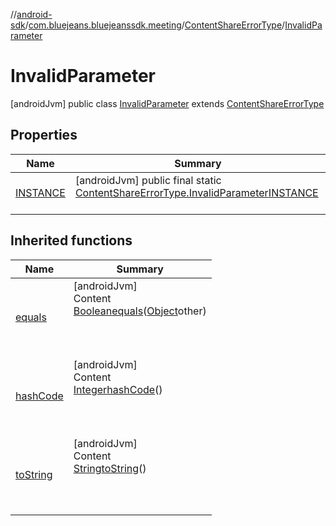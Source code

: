 //[android-sdk](../../../../index.md)/[com.bluejeans.bluejeanssdk.meeting](../../index.md)/[ContentShareErrorType](../index.md)/[InvalidParameter](index.md)



# InvalidParameter  
 [androidJvm] public class [InvalidParameter](index.md) extends [ContentShareErrorType](../index.md)   


## Properties  
  
|  Name |  Summary | 
|---|---|
| <a name="com.bluejeans.bluejeanssdk.meeting/ContentShareErrorType.InvalidParameter/INSTANCE/#/PointingToDeclaration/"></a>[INSTANCE](index.md#742064780%2FProperties%2F-435046686)| <a name="com.bluejeans.bluejeanssdk.meeting/ContentShareErrorType.InvalidParameter/INSTANCE/#/PointingToDeclaration/"></a> [androidJvm] public final static [ContentShareErrorType.InvalidParameter](index.md)[INSTANCE](index.md#742064780%2FProperties%2F-435046686)  <br>   <br>|


## Inherited functions  
  
|  Name |  Summary | 
|---|---|
| <a name="kotlin/ContentShareErrorType.InvalidParameter/equals/#kotlin.Any?/PointingToDeclaration/"></a>[equals](index.md#-586163327%2FFunctions%2F-435046686)| <a name="kotlin/ContentShareErrorType.InvalidParameter/equals/#kotlin.Any?/PointingToDeclaration/"></a>[androidJvm]  <br>Content  <br>[Boolean](https://developer.android.com/reference/kotlin/java/lang/Boolean.html)[equals](index.md#-586163327%2FFunctions%2F-435046686)([Object](https://developer.android.com/reference/kotlin/java/lang/Object.html)other)  <br>  <br><br><br>|
| <a name="kotlin/ContentShareErrorType.InvalidParameter/hashCode/#/PointingToDeclaration/"></a>[hashCode](index.md#1930700869%2FFunctions%2F-435046686)| <a name="kotlin/ContentShareErrorType.InvalidParameter/hashCode/#/PointingToDeclaration/"></a>[androidJvm]  <br>Content  <br>[Integer](https://developer.android.com/reference/kotlin/java/lang/Integer.html)[hashCode](index.md#1930700869%2FFunctions%2F-435046686)()  <br>  <br><br><br>|
| <a name="kotlin/ContentShareErrorType.InvalidParameter/toString/#/PointingToDeclaration/"></a>[toString](index.md#1752534804%2FFunctions%2F-435046686)| <a name="kotlin/ContentShareErrorType.InvalidParameter/toString/#/PointingToDeclaration/"></a>[androidJvm]  <br>Content  <br>[String](https://developer.android.com/reference/kotlin/java/lang/String.html)[toString](index.md#1752534804%2FFunctions%2F-435046686)()  <br>  <br><br><br>|


